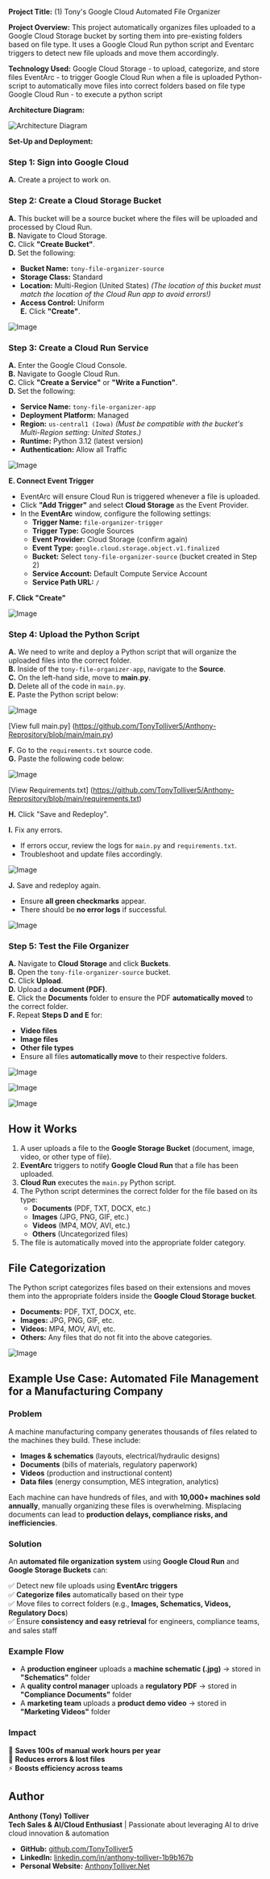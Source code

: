 **Project Title:** 
(1) Tony's Google Cloud Automated File Organizer

**Project Overview:** 
This project automatically organizes files uploaded to a Google Cloud Storage bucket by sorting them into pre-existing folders based on file type. It uses a Google Cloud Run python script and Eventarc triggers to detect new file uploads and move them accordingly.

**Technology Used:** 
Google Cloud Storage - to upload, categorize, and store files
EventArc - to trigger Google Cloud Run when a file is uploaded
Python- script to automatically move files into correct folders based on file type
Google Cloud Run - to execute a python script

**Architecture Diagram:** 

![Architecture Diagram](https://raw.githubusercontent.com/TonyTolliver5/-1-Tony-Google-Cloud-Automated-File-Organizer/main/architecture_file_png.png)

**Set-Up and Deployment:**

### Step 1: Sign into Google Cloud  
**A.** Create a project to work on.

### Step 2: Create a Cloud Storage Bucket  
**A.** This bucket will be a source bucket where the files will be uploaded and processed by Cloud Run.  
**B.** Navigate to Cloud Storage.  
**C.** Click **"Create Bucket"**.  
**D.** Set the following:  
   - **Bucket Name:** `tony-file-organizer-source`  
   - **Storage Class:** Standard  
   - **Location:** Multi-Region (United States) *(The location of this bucket must match the location of the Cloud Run app to avoid errors!)*  
   - **Access Control:** Uniform  
**E.** Click **"Create"**. 

![Image](https://raw.githubusercontent.com/TonyTolliver5/-1-Tony-Google-Cloud-Automated-File-Organizer/refs/heads/main/sep%201_finished%20bucket.png)


### Step 3: Create a Cloud Run Service  
**A.** Enter the Google Cloud Console.  
**B.** Navigate to Google Cloud Run.  
**C.** Click **"Create a Service"** or **"Write a Function"**.  
**D.** Set the following:  
   - **Service Name:** `tony-file-organizer-app`  
   - **Deployment Platform:** Managed  
   - **Region:** `us-central1 (Iowa)` *(Must be compatible with the bucket's Multi-Region setting: United States.)*  
   - **Runtime:** Python 3.12 (latest version)  
   - **Authentication:** Allow all Traffic  



![Image](https://raw.githubusercontent.com/TonyTolliver5/-1-Tony-Google-Cloud-Automated-File-Organizer/refs/heads/main/Cloud_run_service.png)

**E. Connect Event Trigger**  
   - EventArc will ensure Cloud Run is triggered whenever a file is uploaded.  
   - Click **"Add Trigger"** and select **Cloud Storage** as the Event Provider.  
   - In the **EventArc** window, configure the following settings:  
     - **Trigger Name:** `file-organizer-trigger`  
     - **Trigger Type:** Google Sources  
     - **Event Provider:** Cloud Storage (confirm again)  
     - **Event Type:** `google.cloud.storage.object.v1.finalized`  
     - **Bucket:** Select `tony-file-organizer-source` (bucket created in Step 2)  
     - **Service Account:** Default Compute Service Account  
     - **Service Path URL:** `/`  

**F. Click "Create"**  

![Image](https://raw.githubusercontent.com/TonyTolliver5/-1-Tony-Google-Cloud-Automated-File-Organizer/refs/heads/main/step%203_completed%20trigger.png)

### Step 4: Upload the Python Script

**A.** We need to write and deploy a Python script that will organize the uploaded files into the correct folder.  
**B.** Inside of the `tony-file-organizer-app`, navigate to the **Source**.  
**C.** On the left-hand side, move to **main.py**.  
**D.** Delete all of the code in `main.py`.  
**E.** Paste the Python script below:  

![Image](https://raw.githubusercontent.com/TonyTolliver5/-1-Tony-Google-Cloud-Automated-File-Organizer/refs/heads/main/python_screenshot_script_20.jpg)

[View full main.py] (https://github.com/TonyTolliver5/Anthony-Reprository/blob/main/main.py)

**F.** Go to the `requirements.txt` source code.  
**G.** Paste the following code below:  

![Image](https://raw.githubusercontent.com/TonyTolliver5/-1-Tony-Google-Cloud-Automated-File-Organizer/refs/heads/main/requirements_image.jpg)

[View Requirements.txt] (https://github.com/TonyTolliver5/Anthony-Reprository/blob/main/requirements.txt)

**H.** Click "Save and Redeploy".  

**I.** Fix any errors.  
   - If errors occur, review the logs for `main.py` and `requirements.txt`.  
   - Troubleshoot and update files accordingly.


![Image](https://raw.githubusercontent.com/TonyTolliver5/-1-Tony-Google-Cloud-Automated-File-Organizer/refs/heads/main/error.png)

**J.** Save and redeploy again.  
   - Ensure **all green checkmarks** appear.  
   - There should be **no error logs** if successful.  

![Image](https://raw.githubusercontent.com/TonyTolliver5/-1-Tony-Google-Cloud-Automated-File-Organizer/refs/heads/main/successful_deployment.jpg)


### Step 5: Test the File Organizer  

**A.** Navigate to **Cloud Storage** and click **Buckets**.  
**B.** Open the `tony-file-organizer-source` bucket.  
**C.** Click **Upload**.  
**D.** Upload a **document (PDF)**.  
**E.** Click the **Documents** folder to ensure the PDF **automatically moved** to the correct folder.  
**F.** Repeat **Steps D and E** for:  
   - **Video files**  
   - **Image files**  
   - **Other file types**  
   - Ensure all files **automatically move** to their respective folders.  

![Image](https://raw.githubusercontent.com/TonyTolliver5/-1-Tony-Google-Cloud-Automated-File-Organizer/refs/heads/main/working_document.png)


![Image](https://raw.githubusercontent.com/TonyTolliver5/-1-Tony-Google-Cloud-Automated-File-Organizer/refs/heads/main/working_image.png)


![Image](https://raw.githubusercontent.com/TonyTolliver5/-1-Tony-Google-Cloud-Automated-File-Organizer/refs/heads/main/working_other.png)

## How it Works

1. A user uploads a file to the **Google Storage Bucket** (document, image, video, or other type of file).  
2. **EventArc** triggers to notify **Google Cloud Run** that a file has been uploaded.  
3. **Cloud Run** executes the `main.py` Python script.  
4. The Python script determines the correct folder for the file based on its type:  
   - **Documents** (PDF, TXT, DOCX, etc.)  
   - **Images** (JPG, PNG, GIF, etc.)  
   - **Videos** (MP4, MOV, AVI, etc.)  
   - **Others** (Uncategorized files)  
5. The file is automatically moved into the appropriate folder category.
   

## File Categorization  

The Python script categorizes files based on their extensions and moves them into the appropriate folders inside the **Google Cloud Storage bucket**.  

- **Documents:** PDF, TXT, DOCX, etc.  
- **Images:** JPG, PNG, GIF, etc.  
- **Videos:** MP4, MOV, AVI, etc.  
- **Others:** Any files that do not fit into the above categories. 

![Image](https://raw.githubusercontent.com/TonyTolliver5/-1-Tony-Google-Cloud-Automated-File-Organizer/refs/heads/main/file_types.jpg)


## Example Use Case: Automated File Management for a Manufacturing Company  

### Problem  
A machine manufacturing company generates thousands of files related to the machines they build. These include:  

- **Images & schematics** (layouts, electrical/hydraulic designs)  
- **Documents** (bills of materials, regulatory paperwork)  
- **Videos** (production and instructional content)  
- **Data files** (energy consumption, MES integration, analytics)  

Each machine can have hundreds of files, and with **10,000+ machines sold annually**, manually organizing these files is overwhelming. Misplacing documents can lead to **production delays, compliance risks, and inefficiencies**.  

### Solution  
An **automated file organization system** using **Google Cloud Run** and **Google Storage Buckets** can:  

✅ Detect new file uploads using **EventArc triggers**  
✅ **Categorize files** automatically based on their type  
✅ Move files to correct folders (e.g., **Images, Schematics, Videos, Regulatory Docs**)  
✅ Ensure **consistency and easy retrieval** for engineers, compliance teams, and sales staff  

### Example Flow  
- A **production engineer** uploads a **machine schematic (.jpg)** → stored in **"Schematics"** folder  
- A **quality control manager** uploads a **regulatory PDF** → stored in **"Compliance Documents"** folder  
- A **marketing team** uploads a **product demo video** → stored in **"Marketing Videos"** folder  

### Impact  
🚀 **Saves 100s of manual work hours per year**  
📂 **Reduces errors & lost files**  
⚡ **Boosts efficiency across teams**  


## Author  

**Anthony (Tony) Tolliver**  
**Tech Sales & AI/Cloud Enthusiast** | Passionate about leveraging AI to drive cloud innovation & automation  

- **GitHub:** [github.com/TonyTolliver5](https://github.com/TonyTolliver5)  
- **LinkedIn:** [linkedin.com/in/anthony-tolliver-1b9b167b](https://www.linkedin.com/in/anthony-tolliver-1b9b167b)  
- **Personal Website:** [AnthonyTolliver.Net](https://AnthonyTolliver.Net)  
